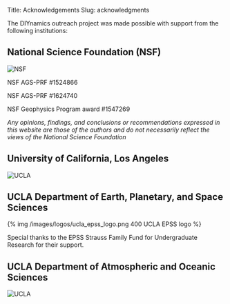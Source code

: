 Title: Acknowledgements
Slug: acknowledgments

The DIYnamics outreach project was made possible with support from the
following institutions:

## National Science Foundation (NSF)

![NSF]({static}../images/logos/nsf_logo.png)

NSF AGS-PRF #1524866

NSF AGS-PRF #1624740

NSF Geophysics Program award #1547269

*Any opinions, findings, and conclusions or recommendations expressed
in this website are those of the authors and do not necessarily
reflect the views of the National Science Foundation*

## University of California, Los Angeles

![UCLA]({static}../images/logos/ucla_logo.png)

## UCLA Department of Earth, Planetary, and Space Sciences

{% img /images/logos/ucla_epss_logo.png 400 UCLA EPSS logo %}

Special thanks to the EPSS Strauss Family Fund for Undergraduate
Research for their support.

## UCLA Department of Atmospheric and Oceanic Sciences

![UCLA]({static}../images/logos/ucla_aos_logo.png)
